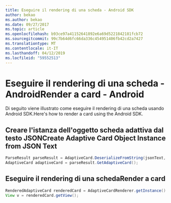 ```yaml
---
title: Eseguire il rendering di una scheda - Android SDK
author: bekao
ms.author: bekao
ms.date: 09/27/2017
ms.topic: article
ms.openlocfilehash: b93ce97a41152641892e6a69d5221842181fcb72
ms.sourcegitcommit: 99c7b64d6fc66da336c454951406fb42cd2a7427
ms.translationtype: MT
ms.contentlocale: it-IT
ms.lasthandoff: 04/12/2019
ms.locfileid: "59552513"
---
```

# <a name="render-a-card---android"></a><span data-ttu-id="87393-102">Eseguire il rendering di una scheda - Android</span><span class="sxs-lookup"><span data-stu-id="87393-102">Render a card - Android</span></span>

<span data-ttu-id="87393-103">Di seguito viene illustrato come eseguire il rendering di una scheda usando Android SDK.</span><span class="sxs-lookup"><span data-stu-id="87393-103">Here's how to render a card using the Android SDK.</span></span>

## <a name="create-adaptive-card-object-instance-from-json-text"></a><span data-ttu-id="87393-104">Creare l'istanza dell'oggetto scheda adattiva dal testo JSON</span><span class="sxs-lookup"><span data-stu-id="87393-104">Create Adaptive Card Object Instance from JSON Text</span></span>

```java
ParseResult parseResult = AdaptiveCard.DeserializeFromString(jsonText, AdaptiveCardRenderer.VERSION);
AdaptiveCard adaptiveCard = parseResult.GetAdaptiveCard();
```

## <a name="render-a-card"></a><span data-ttu-id="87393-105">Eseguire il rendering di una scheda</span><span class="sxs-lookup"><span data-stu-id="87393-105">Render a card</span></span>

```java
RenderedAdaptiveCard renderedCard = AdaptiveCardRenderer.getInstance().render(context, getSupportFragmentManager(), adaptiveCard, cardActionHandler, new HostConfig());
View v = renderedCard.getView();
```